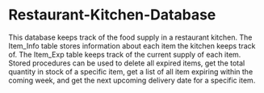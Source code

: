 # Restaurant-Kitchen-Database
This database keeps track of the food supply in a restaurant kitchen. The Item_Info table stores information about each item the kitchen keeps track of. The Item_Exp table keeps track of the current supply of each item. Stored procedures can be used to delete all expired items, get the total quantity in stock of a specific item, get a list of all item expiring within the coming week, and get the next upcoming delivery date for a specific item. 

